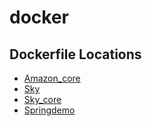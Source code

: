 # docker
## Dockerfile Locations

- [Amazon_core](https://github.com/Akash-coder8147/Docker/blob/main/Amazon_core/Dockerfile)
- [Sky](https://github.com/Akash-coder8147/Docker/blob/main/Sky/Dockerfile)
- [Sky_core](https://github.com/Akash-coder8147/Docker/blob/main/Sky_core/Dockerfile)
- [Springdemo](https://github.com/Akash-coder8147/Docker/blob/main/Springdemo/Dockerfile)

